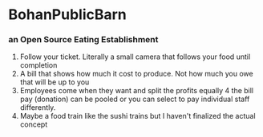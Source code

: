 # BohanPublicBarn

### an Open Source Eating Establishment ###

1. Follow your ticket. Literally a small camera that follows your food until completion 
2. A bill that shows how much it cost to produce. Not how much you owe that will be up to you
3. Employees come when they want and split the profits equally
4 the bill pay (donation) can be pooled or you can select to pay individual staff differently.
5. Maybe a food train like the sushi trains but I haven't finalized the actual concept
